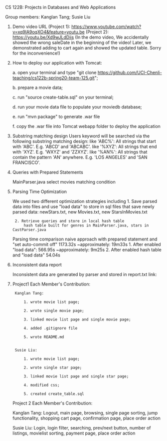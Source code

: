 CS 122B: Projects in Databases and Web Applications 

Group members:
Kanglan Tang; 
Susie Liu


1. Demo video URL 
	(Project 1): https://www.youtube.com/watch?v=xq9lA9oqXO4&feature=youtu.be
	(Project 2): https://youtu.be/Xd9wJLdDiis
(In the demo video, We accidentally showed the wrong saleDate in the beginning of the video! Later, we demonstrated adding to cart again and showed the updated table. Sorry for the inconvenience!)


2. How to deploy our application with Tomcat: 

	a. open your terminal and type "git clone https://github.com/UCI-Chenli-teaching/cs122b-spring20-team-125.git"; 

	b. prepare a movie data; 

	c. run "source create-table.sql" on your terminal; 

	d. run your movie data file to populate your moviedb database;

	e. run "mvn package" to generate .war file

	f. copy the .war file into Tomcat webapp folder to deploy the application


3. Substring matching design
	Users keyword will be searched via the following substring matching design:
		like 'ABC%': All strings that start with 'ABC'. E.g. 'ABCD' and 'ABCABC'.
		like '%XYZ': All strings that end with 'XYZ'. E.g. 'WXYZ' and 'ZZXYZ'.
		like '%AN%': All strings that contain the pattern 'AN' anywhere. E.g. 'LOS ANGELES' and 'SAN FRANCISCO'.


4. Queries with Prepared Statements
	
	





	MainParser.java
		select movies matching condition




5. Parsing Time Optimization

	We used two different optimization strategies including
		1. Save parsed data into files and use "load data" to store in sql
			files that save newly parsed data: newStars.txt, new Movies.txt, new StarsInMovies.txt

		2. Retrieve queries and store in local hash table
			hash table built for genres in MainParser.java, stars in CastParser.java

	Parsing time comparison
		naive approach with prepared statement and "set auto-commit off"
			1173.32s  ~approximately: 19m33s
		1. After enabled "load data": 
			566.95s   ~approximately: 9m25s 
		2. After enabled hash table and "load data"
			54.04s
	


6. Inconsistent data report

	Inconsistent data are generated by parser and stored in report.txt
	link: 




7. Project1 Each Member's Contribution:

		Kanglan Tang: 

			1. wrote movie list page;

			2. wrote single movie page;

			3. linked movie list page and single movie page;

			4. added .gitignore file

			5. wrote README.md


		Susie Liu:

			1. wrote movie list page;

			2. wrote single star page;

			3. linked movie list page and single star page;

			4. modified css;

			5. created create_table.sql



   Project 2 Each Member's Contribution:

	Kanglan Tang: 
		Logout, main page, browsing, single page sorting, jump functionality, shopping cart page, confirmation page, place order action
		

	Susie Liu:
		Login, login filter, searching, prev/next button, number of listings, movielist sorting, payment page, place order action
